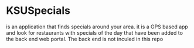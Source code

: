 # KSUSpecials 
is an application that finds specials around your area. it is a GPS based app and look for restaurants with specials of the day that have been added to the back end web portal.
The back end is not inculed in this repo
